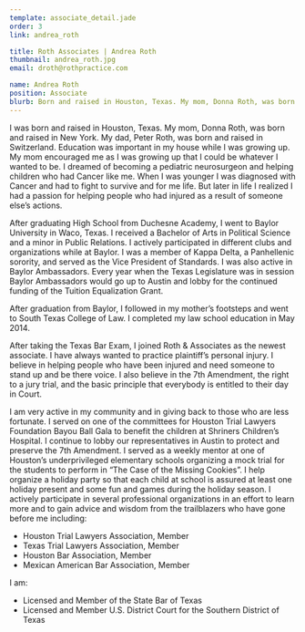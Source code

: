 ```yaml
---
template: associate_detail.jade
order: 3
link: andrea_roth

title: Roth Associates | Andrea Roth
thumbnail: andrea_roth.jpg
email: droth@rothpractice.com

name: Andrea Roth
position: Associate
blurb: Born and raised in Houston, Texas. My mom, Donna Roth, was born and raised in New York. My dad, Peter Roth, was born and raised in Switzerland. Education was important in my house while I was growing up.
---
```


I was born and raised in Houston, Texas. My mom, Donna Roth, was born and raised in New York. My dad, Peter Roth, was born and raised in Switzerland. Education was important in my house while I was growing up. My mom encouraged me as I was growing up that I could be whatever I wanted to be. I dreamed of becoming a pediatric neurosurgeon and helping children who had Cancer like me. When I was younger I was diagnosed with Cancer and had to fight to survive and for me life. But later in life I realized I had a passion for helping people who had injured as a result of someone else’s actions.
 
After graduating High School from Duchesne Academy, I went to Baylor University in Waco, Texas. I received a Bachelor of Arts in Political Science and a minor in Public Relations. I actively participated in different clubs and organizations while at Baylor. I was a member of Kappa Delta, a Panhellenic sorority, and served as the Vice President of Standards. I was also active in Baylor Ambassadors. Every year when the Texas Legislature was in session Baylor Ambassadors would go up to Austin and lobby for the continued funding of the Tuition Equalization Grant.
 
After graduation from Baylor, I followed in my mother’s footsteps and went to South Texas College of Law. I completed my law school education in May 2014.
 
After taking the Texas Bar Exam, I joined Roth & Associates as the newest associate. I have always wanted to practice plaintiff’s personal injury. I believe in helping people who have been injured and need someone to stand up and be there voice. I also believe in the 7th Amendment, the right to a jury trial, and the basic principle that everybody is entitled to their day in Court.
 
I am very active in my community and in giving back to those who are less fortunate. I served on one of the committees for Houston Trial Lawyers Foundation Bayou Ball Gala to benefit the children at Shriners Children’s Hospital. I continue to lobby our representatives in Austin to protect and preserve the 7th Amendment. I served as a weekly mentor at one of Houston’s underprivileged elementary schools organizing a mock trial for the students to perform in “The Case of the Missing Cookies”. I help organize a holiday party so that each child at school is assured at least one holiday present and some fun and games during the holiday season. I actively participate in several professional organizations in an effort to learn more and to gain advice and wisdom from the trailblazers who have gone before me including:
 
-   Houston Trial Lawyers Association, Member
-   Texas Trial Lawyers Association, Member
-   Houston Bar Association, Member
-   Mexican American Bar Association, Member
 
I am:
 
-   Licensed and Member of the State Bar of Texas
-   Licensed and Member U.S. District Court for the Southern District of Texas 




